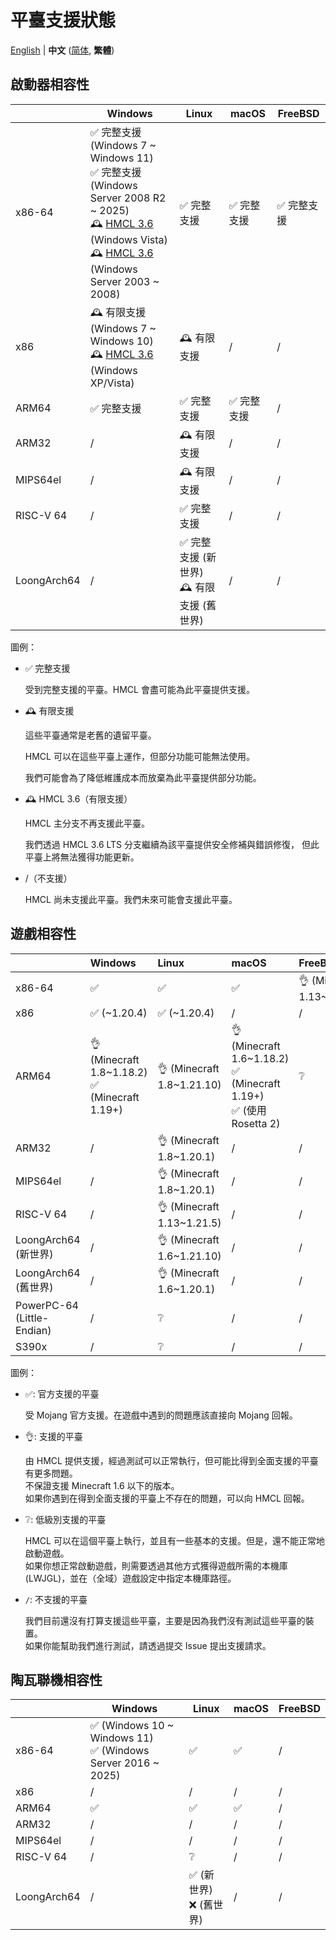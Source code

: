 # 平臺支援狀態

<!-- #BEGIN LANGUAGE_SWITCHER -->
[English](PLATFORM.md) | **中文** ([简体](PLATFORM_zh.md), **繁體**)
<!-- #END LANGUAGE_SWITCHER -->

## 啟動器相容性

<!-- #BEGIN COPY -->
<!-- #PROPERTY NAME=LAUNCHER_COMPATIBILITY -->
<!-- #PROPERTY REPLACE="Fully supported" "完整支援" -->
<!-- #PROPERTY REPLACE="Limited support" "有限支援" -->
<!-- #PROPERTY REPLACE="New World" "新世界" -->
<!-- #PROPERTY REPLACE="Old World" "舊世界" -->
<table>
  <thead>
    <tr>
      <th></th>
      <th>Windows</th>
      <th>Linux</th>
      <th>macOS</th>
      <th>FreeBSD</th>
    </tr>
  </thead>
  <tbody>
    <tr>
      <td>x86-64</td>
      <td>
        ✅️ 完整支援 (Windows 7 ~ Windows 11)
        <br>
        ✅️ 完整支援 (Windows Server 2008 R2 ~ 2025)
        <br>
        🕰️ <a href="https://github.com/HMCL-dev/HMCL/releases?q=3.6">HMCL 3.6</a> (Windows Vista)
        <br>
        🕰️ <a href="https://github.com/HMCL-dev/HMCL/releases?q=3.6">HMCL 3.6</a> (Windows Server 2003 ~ 2008) 
      </td>
      <td>✅️ 完整支援</td>
      <td>✅️ 完整支援</td>
      <td>✅ 完整支援</td>
    </tr>
    <tr>
      <td>x86</td>
      <td>
        🕰️ 有限支援 (Windows 7 ~ Windows 10)
        <br>
        🕰️ <a href="https://github.com/HMCL-dev/HMCL/releases?q=3.6">HMCL 3.6</a> (Windows XP/Vista)
      </td>
      <td>🕰️ 有限支援</td>
      <td>/</td>
      <td>/</td>
    </tr>
    <tr>
      <td>ARM64</td>
      <td>✅️ 完整支援</td>
      <td>✅️ 完整支援</td>
      <td>✅️ 完整支援</td>
      <td>/</td>
    </tr>
    <tr>
      <td>ARM32</td>
      <td>/️</td>
      <td>🕰️ 有限支援</td>
      <td>/</td>
      <td>/</td>
    </tr>
    <tr>
      <td>MIPS64el</td>
      <td>/</td>
      <td>🕰️ 有限支援</td>
      <td>/</td>
      <td>/</td>
    </tr>
    <tr>
      <td>RISC-V 64</td>
      <td>/</td>
      <td>✅️ 完整支援</td>
      <td>/</td>
      <td>/</td>
    </tr>
    <tr>
      <td>LoongArch64</td>
      <td>/</td>
      <td>
        ✅️ 完整支援 (新世界)
        <br>
        🕰️ 有限支援 (舊世界)
      </td>
      <td>/</td>
      <td>/</td>
    </tr>
  </tbody>
</table>
<!-- #END COPY -->

圖例：

* ✅️ 完整支援

  受到完整支援的平臺。HMCL 會盡可能為此平臺提供支援。

* 🕰️ 有限支援

  這些平臺通常是老舊的遺留平臺。

  HMCL 可以在這些平臺上運作，但部分功能可能無法使用。

  我們可能會為了降低維護成本而放棄為此平臺提供部分功能。

* 🕰️ HMCL 3.6（有限支援）

  HMCL 主分支不再支援此平臺。

  我們透過 HMCL 3.6 LTS 分支繼續為該平臺提供安全修補與錯誤修復，
  但此平臺上將無法獲得功能更新。

* /（不支援）

  HMCL 尚未支援此平臺。我們未來可能會支援此平臺。

## 遊戲相容性

<!-- #BEGIN COPY -->
<!-- #PROPERTY NAME=GAME_COMPATIBILITY -->
<!-- #PROPERTY REPLACE="New World" "新世界" -->
<!-- #PROPERTY REPLACE="Old World" "舊世界" -->
<!-- #PROPERTY REPLACE="\\(use Rosetta 2\\)" "(使用 Rosetta 2)" -->
|                             | Windows                                           | Linux                      | macOS                                                                   | FreeBSD                     |
|-----------------------------|:--------------------------------------------------|:---------------------------|:------------------------------------------------------------------------|:----------------------------|
| x86-64                      | ✅️                                                | ✅️                         | ✅️                                                                      | 👌 (Minecraft 1.13~1.21.10) |
| x86                         | ✅️ (~1.20.4)                                      | ✅️ (~1.20.4)               | /                                                                       | /                           |
| ARM64                       | 👌 (Minecraft 1.8~1.18.2)<br/>✅ (Minecraft 1.19+) | 👌 (Minecraft 1.8~1.21.10) | 👌 (Minecraft 1.6~1.18.2)<br/>✅ (Minecraft 1.19+)<br/>✅ (使用 Rosetta 2) | ❔                           |
| ARM32                       | /️                                                | 👌 (Minecraft 1.8~1.20.1)  | /                                                                       | /                           |
| MIPS64el                    | /                                                 | 👌 (Minecraft 1.8~1.20.1)  | /                                                                       | /                           |
| RISC-V 64                   | /                                                 | 👌 (Minecraft 1.13~1.21.5) | /                                                                       | /                           |
| LoongArch64 (新世界) | /                                                 | 👌 (Minecraft 1.6~1.21.10) | /                                                                       | /                           |
| LoongArch64 (舊世界) | /                                                 | 👌 (Minecraft 1.6~1.20.1)  | /                                                                       | /                           |
| PowerPC-64 (Little-Endian)  | /                                                 | ❔                          | /                                                                       | /                           |
| S390x                       | /                                                 | ❔                          | /                                                                       | /                           |
<!-- #END COPY -->

圖例：

* ✅: 官方支援的平臺

  受 Mojang 官方支援。在遊戲中遇到的問題應該直接向 Mojang 回報。

* 👌: 支援的平臺

  由 HMCL 提供支援，經過測試可以正常執行，但可能比得到全面支援的平臺有更多問題。  
  不保證支援 Minecraft 1.6 以下的版本。  
  如果你遇到在得到全面支援的平臺上不存在的問題，可以向 HMCL 回報。

* ❔: 低級別支援的平臺

  HMCL 可以在這個平臺上執行，並且有一些基本的支援。但是，還不能正常地啟動遊戲。  
  如果你想正常啟動遊戲，則需要透過其他方式獲得遊戲所需的本機庫 (LWJGL)，並在（全域）遊戲設定中指定本機庫路徑。

* `/`: 不支援的平臺

  我們目前還沒有打算支援這些平臺，主要是因為我們沒有測試這些平臺的裝置。  
  如果你能幫助我們進行測試，請透過提交 Issue 提出支援請求。

## 陶瓦聯機相容性

<!-- #BEGIN COPY -->
<!-- #PROPERTY NAME=TERRACOTTA_COMPATIBILITY -->
<!-- #PROPERTY REPLACE="New World" "新世界" -->
<!-- #PROPERTY REPLACE="Old World" "舊世界" -->
<table>
  <thead>
    <tr>
      <th></th>
      <th>Windows</th>
      <th>Linux</th>
      <th>macOS</th>
      <th>FreeBSD</th>
    </tr>
  </thead>
  <tbody>
    <tr>
      <td>x86-64</td>
      <td>
        ✅️ (Windows 10 ~ Windows 11)
        <br>
        ✅️ (Windows Server 2016 ~ 2025)
      </td>
      <td>✅️</td>
      <td>✅️</td>
      <td>/</td>
    </tr>
    <tr>
      <td>x86</td>
      <td>/</td>
      <td>/</td>
      <td>/</td>
      <td>/</td>
    </tr>
    <tr>
      <td>ARM64</td>
      <td>✅️</td>
      <td>✅️</td>
      <td>✅️</td>
      <td>/</td>
    </tr>
    <tr>
      <td>ARM32</td>
      <td>/️</td>
      <td>/</td>
      <td>/</td>
      <td>/</td>
    </tr>
    <tr>
      <td>MIPS64el</td>
      <td>/</td>
      <td>/</td>
      <td>/</td>
      <td>/</td>
    </tr>
    <tr>
      <td>RISC-V 64</td>
      <td>/</td>
      <td>❔</td>
      <td>/</td>
      <td>/</td>
    </tr>
    <tr>
      <td>LoongArch64</td>
      <td>/</td>
      <td>
        ✅️ (新世界)
        <br>
        ❌ (舊世界)
      </td>
      <td>/</td>
      <td>/</td>
    </tr>
  </tbody>
</table>
<!-- #END COPY -->
